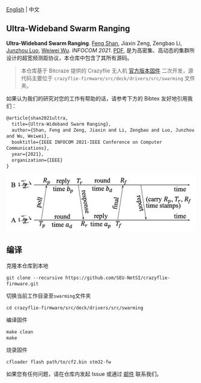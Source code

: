  [English](./README.md) | 中文

## Ultra-Wideband Swarm Ranging

**Ultra-Wideband Swarm Ranging**. [Feng Shan](http://twinhorse.net/), Jiaxin Zeng, Zengbao Li, [Junzhou Luo](https://cse.seu.edu.cn/2019/0102/c23024a257045/page.htm), [Weiwei Wu](https://cse.seu.edu.cn/2019/0103/c23024a257230/page.htm). *INFOCOM 2021*. [PDF](http://twinhorse.net/papers/SZLLW-INFOCOM21p.pdf), 是为高密集、高动态的集群所设计的超宽频测距协议，本仓库中包含了其所有源码。

> 本仓库基于 Bitcraze 提供的 Crazyflie 无人机 [官方版本固件](https://github.com/bitcraze/crazyflie-firmware) 二次开发，源代码主要位于 `crazyflie-firmware/src/deck/drivers/src/swarming` 文件夹。

如果认为我们的研究对您的工作有帮助的话，请参考下方的 Bibtex 友好地引用我们：
```
@article{shan2021ultra,
  title={Ultra-Wideband Swarm Ranging},
  author={Shan, Feng and Zeng, Jiaxin and Li, Zengbao and Luo, Junzhou and Wu, Weiwei},
  booktitle={IEEE INFOCOM 2021-IEEE Conference on Computer Communications},
  year={2021},
  organization={IEEE}
}
```

![](./docs/images/uwb_swarm_ranging.png)

## 编译

克隆本仓库到本地

```
git clone --recursive https://github.com/SEU-NetSI/crazyflie-firmware.git
```

切换当前工作目录至`swarming`文件夹

```
cd crazyflie-firmware/src/deck/drivers/src/swarming
```

编译固件

```
make clean
make
```

烧录固件

```
cfloader flash path/to/cf2.bin stm32-fw
```

如果您有任何问题，请在仓库内发起 Issue 或通过 [邮件](mailto:shanfeng@seu.edu.cn) 联系我们。







